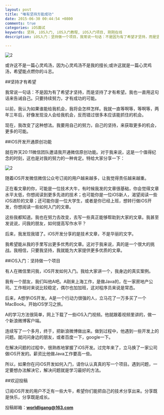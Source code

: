 ```yaml
---
layout: post
title: "唯有坚持方能成功"
date: 2015-06-30 00:44:54 +0800
comments: true
categories: iOS面试
keywords: 坚持, iOS入门, iOS入门教程, iOS入门项目, 刚刚在线
description: iOS入门：坚持做一个项目，我常说一句话：不是因为有了希望才坚持，而是坚持了才有希望。我也一直用这句话来告诫自己。只要持续努力，才有成功的可能。

---
```


![2](http://7xjrlb.com1.z0.glb.clouddn.com/jianchi.jpg)

或许这不是一篇心灵鸡汤，因为心灵鸡汤不是我的擅长;或许这就是一篇心灵鸡汤，希望能点燃你的斗志。

##坚持才有希望

我常说一句话：不是因为有了希望才坚持，而是坚持了才有希望。我也一直用这句话来告诫自己。只要持续努力，才有成功的可能。

以前，我认为如果谁能给我机会，我将会怎样怎样。我就一直等啊等，等啊等，两年三年后，好像发现没人会给我机会，反而错过很多本应该能抓住的机会。

现在，我改变了这种想法。我要用自己的努力，自己的坚持，来获取更多的机会，更多的可能。

##iOS开发开通原创功能

就在昨天20:11微信团队邀请我开通微信原创功能。对于我来说，这是一个值得纪念的时刻，这也是对我的努力的一种肯定。特给大家分享一下：

![2](http://7xjrlb.com1.z0.glb.clouddn.com/yuanchuang.png)

随着iOS开发微信微信公众号订阅的用户越来越多，让我觉得责任越来越重。

正在看文章的你，可能是一位技术大牛，有时候我发的文章很基础，你会觉得文章水平太低，你想阅读到更多先进的技术；也可能你是一位iOS新人，渴望阅读一些iOS进阶的文章；还可能你是一位大学生，或者是你已经上班，想转行做iOS开发，你想阅读一些如何入门的文章。

这些我都知道。我也在努力去改变，去写一些真正能够帮助到大家的文章。我甚至发说说，问我的朋友，如何提高写作水平？

后来，我发现我错了。iOS开发分享的是技术文章，不是华丽的文字。

我希望能从我的手里写出更多优秀的文章。这对于我来说，真的是一个很大的挑战。我相信，只要我坚持，我就能为大家提供更多优质的文章。


##iOS入门：坚持做一个项目

有人在微信里问我，iOS开发如何入门。我给大家讲一个，我身边的真实案例。

我有一个朋友，我们叫他A吧。A刚来上海工作，是做Java的，在一家房地产公司。工作相对来说比较稳定，偶尔也加加班，这对程序员来说是常态。

后来，A想学iOS开发。A是一个行动力很强的人，立马花了一万多买了一个MacBook。开始iOS学习之旅。

A的学习方法很简单，网上下载了一些iOS入门视频。他就跟着视频里讲的，做一个新浪微博客户端。

连续写了一个多月，终于，把新浪微博做出来。做到过程中，他遇到一些开发上的问题。就问问身边的朋友，或者百度一下，google一下。

在解决问题的过程中，很熟练地掌握了iOS开发。过完年来了，立马换了一家公司做iOS开发的。薪资比他做Java工作要高一些。

所以，如果你在问iOS开发如何入门，请你认认真真的写一个项目。遇到问题，一定要想办法解决它，解决问题就是学习最好的方法。

##欢迎投稿

订阅iOS开发的用户不乏有一些大牛，希望你们能把自己的技术分享出来。分享既是快乐，分享既是成长。

投稿邮箱：**worldligang@163.com**